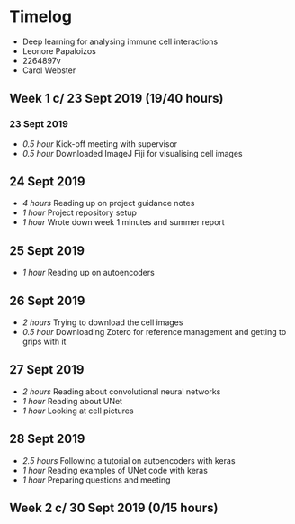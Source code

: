 # Timelog

* Deep learning for analysing immune cell interactions
* Leonore Papaloizos
* 2264897v
* Carol Webster

## Week 1 c/ 23 Sept 2019 (19/40 hours)

### 23 Sept 2019

* *0.5 hour* Kick-off meeting with supervisor
* *0.5 hour* Downloaded ImageJ Fiji for visualising cell images

## 24 Sept 2019
* *4 hours* Reading up on project guidance notes
* *1 hour* Project repository setup
* *1 hour* Wrote down week 1 minutes and summer report

## 25 Sept 2019
* *1 hour* Reading up on autoencoders

## 26 Sept 2019
* *2 hours* Trying to download the cell images
* *0.5 hour* Downloading Zotero for reference management and getting to grips with it

## 27 Sept 2019
* *2 hours* Reading about convolutional neural networks
* *1 hour* Reading about UNet
* *1 hour* Looking at cell pictures

## 28 Sept 2019
* *2.5 hours* Following a tutorial on autoencoders with keras
* *1 hour* Reading examples of UNet code with keras
* *1 hour* Preparing questions and meeting

## Week 2 c/ 30 Sept 2019 (0/15 hours)
